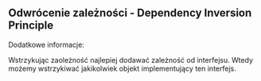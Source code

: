 ## Odwrócenie zależności - Dependency Inversion Principle

Dodatkowe informacje:

Wstrzykując zaoleżność najlepiej dodawać zależność od interfejsu.
Wtedy możemy wstrzykiwać jakikolwiek objekt implementujący ten interfejs.
